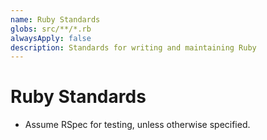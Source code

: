 ```yaml
---
name: Ruby Standards
globs: src/**/*.rb
alwaysApply: false
description: Standards for writing and maintaining Ruby
---
```


# Ruby Standards

- Assume RSpec for testing, unless otherwise specified.
